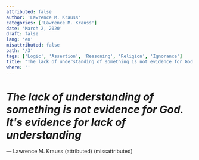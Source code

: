 ```yaml
---
attributed: false
author: 'Lawrence M. Krauss'
categories: ['Lawrence M. Krauss']
date: 'March 2, 2020'
draft: false
lang: 'en'
misattributed: false
path: '/3'
tags: ['Logic', 'Assertion', 'Reasoning', 'Religion', 'Ignorance']
title: "The lack of understanding of something is not evidence for God.  It's evidence for lack of understanding"
where: ''
---
```


# *The lack of understanding of something is not evidence for God.  It's evidence for lack of understanding*
&mdash; Lawrence M. Krauss (attributed) (missattributed)